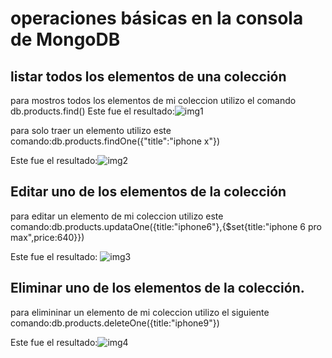 # operaciones básicas en la consola de MongoDB
## listar todos los elementos de una colección
 para mostros todos los elementos de  mi coleccion  utilizo el comando  db.products.find()
 Este fue el resultado:![img1](./DavidNaranjo/clase5/img/img1.png)

para solo traer  un elemento utilizo este comando:db.products.findOne({"title":"iphone x"})

Este fue el resultado:![img2](./DavidNaranjo/clase5/img/img2.png)


## Editar uno de los elementos de la colección
para editar un elemento de mi coleccion  utilizo este comando:db.products.updataOne({title:"iphone6"},{$set{title:"iphone 6 pro max",price:640}}) 

Este fue el resultado: ![img3](./DavidNaranjo/clase5/img/img3.png)
## Eliminar uno de los elementos de la colección.

para elimininar un elemento de mi coleccion utilizo el siguiente comando:db.products.deleteOne({title:"iphone9"})

Este fue el resultado:![img4](./DavidNaranjo/clase5/img/img4.png)